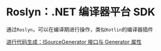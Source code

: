 # Roslyn：.NET 编译器平台 SDK
<p id="pKituB2Fd26gps9XKRVhwA">



</p>


<p id="o89Po1aZXh6RTD8Q4DmAEB">

通过`Roslyn`，可以在编译期进行操作，类似`Kotlin`的编译器插件

</p>


<p id="4oQt7rV17q6GhAuSh8vfBc">

[进行代码生成：ISourceGenerator 接口与 Generator 属性](./%E8%BF%9B%E8%A1%8C%E4%BB%A3%E7%A0%81%E7%94%9F%E6%88%90%EF%BC%9AISourceGenerator%20%E6%8E%A5%E5%8F%A3%E4%B8%8E%20Generator%20%E5%B1%9E%E6%80%A7/index.md)

</p>


